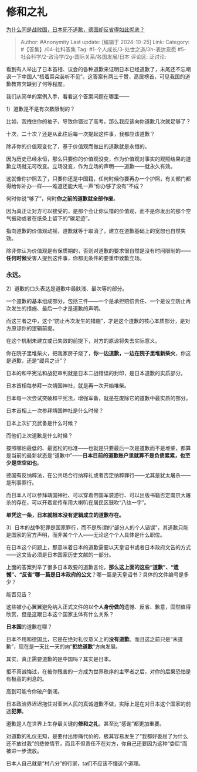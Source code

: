 # 修和之礼
[为什么同是战败国，日本死不道歉，德国却反省得如此彻底？](https://www.zhihu.com/question/68120611/answer/3009802792)

> Author: #Anonymity
> Last update: [编辑于 2024-10-25]
> Link:
> Category: #【答集】/04-社科答集
> Tag:  #1-个人成长/3-处世之道/3h-表达意愿 #5-社会科学/2-政治学/2g-国际关系/各国发展/日本 
> 评论区:
> 泛讨论:

看到有人举出了日本首相、议会的各种道歉来证明日本已经道歉了，末尾还不忘嘲讽一下中国人“捂着耳朵装听不见”。这答案有两三千赞，高居榜首，可见我国的道歉教育欠缺到了何等程度。

我们从简单的案例入手，看看这个答案问题在哪里——

1）道歉是不是有次数限制的？

比如，我拽住你的袖子，导致你错过了高考，那么我应该向你道歉几次就足够了？

十次，二十次？还是从此往后每一次提起这件事，我都应该道歉？

除非你的价值观变化了，基于价值观而做出的道歉就是永恒的。

因为历史已经永恒，那么只要你的价值观没变，作为价值观对事实的观照结果的道歉立场就无可改变。立场没变，作为立场的声明——道歉——就永久有效。

这就像你护照丢了，只要你还是中国籍，任何时候你要再办一个护照，有关部门都得给你补办一样——难道还能大吼一声“你办够了没有”不成？

何时你说“够了”，何时**你之前的道歉就全部作废**。

因为真正让对方可以接受的，是那个会让你认错的价值观，而不是你发出的那个空气振动或者在纸条上留下的“碳足迹”。

指向道歉的价值观动摇，道歉就等于取消了，建立在道歉基础上的宽恕也自然失效。

除非你认为价值观是有保质期的，否则对道歉的要求很自然是没有时间限制的——**任何时候**受害人提到这件事，你都无条件的要重申致歉立场。

### **永远**。 ###

2）道歉的口头表达是道歉中最肤浅、最次等的部分。

一个道歉的基本组成部分，包括三件——一个是承担赔偿责任、一个是设立防止再次发生的措施、最后一个才是道歉的声明。

而这三者之中，这个“防止再次发生的措施”，才是这个道歉的核心本质部分，是对方原谅你的逻辑前提。

在这个机制未建立或已失效的前提下，对方的原谅将失去实际意义。

你在院子里堆柴火，把我家房子烧了，**你一边道歉，一边在院子里堆新柴火**，你这是道歉，还是“缓兵之计”？

日本的和平宪法和战犯审判就是日本二战错误的封印，是日本道歉的实质部分。

日本首相每参拜一次靖国神社，就是再一次开始堆柴。

日本每一次尝试突破和平宪法，增强军备，就是在废除它的道歉中最实质的部分。

日本首相上一次参拜靖国神社是什么时候？

日本上次扩充武备是什么时候？

而他们上次道歉是什么时候？

按照哪怕最低的、最宽松的标准——也就是只要最后一次是道歉而不是堆柴，都算是当前的最新状态是“道歉中”——**日本目前的道歉账户里就算不是负债累累，也至少是空空如也**。

德国有反纳粹法，在公共场合行纳粹礼或者否定纳粹罪行——尤其是犹太屠杀——是刑事罪行。

而日本人可以参拜靖国神社、可以穿着帝国军装游行、可以出版书籍否定南京大屠杀的存在，可以开着宣传车用大喇叭在居民区鼓吹“八纮一宇”。

**单凭这一条，日本就根本没有逻辑成立的道歉存在。**

3）日本的战争犯罪是国家罪行，而不是所谓的“部分人的个人错误”，其道歉只能是国家的官方声明，而非某个个人——无论这个个人具体是什么职位。

在日本这个问题上，那意味着日本的道歉需要以天皇诏书或者日本政府文告的方式——这文告必须是日本国家历史文献的一部分。

上面的答案列举了很多日本政要的道歉言论，**那么这上面的这些“道歉”、“遗憾”、“反省”哪一篇是日本政府的公文**？哪一篇是天皇诏书？具体的文件编号是多少？

能否见告？

这些被小心翼翼避免纳入正式文件的以**个人身份做的**遗憾、反省、歉意，固然值得欣赏，但是这跟日本这个国家主体有什么关系？

**日本国**的道歉在哪？

日本不用和德国比，它是在绝对礼仪意义上的**没有道歉**。而且这之前只是“未道歉”，现在是一天比一天的向“**拒绝道歉**”方向发展。

其实，真正需要道歉的是中国吗？其实是日本。

拒不真诚悔过，在被你残害的一方成为世界秩序的主宰者之后，对你的后果恐怕是有极高的利息的。

高到可能令你破产倒闭。

日本政治界迟迟拖住对亚洲人民的真诚道歉不做，实际上是在对日本这个国家的前途**犯罪**。

道歉是人在世界上生存最关键的**修和之礼**，甚至比“感谢”都更加重要。

对道歉的礼仪无知，是要付出惨痛代价的，极其容易发生了“我都好委屈了为什么还不放过我”的悲惨情节，而且不但责任不在对方，你自己还要因为这种“委屈“而被进一步流放。

日本人自己就是“村八分”的行家，ta们不应该不懂这个道理。